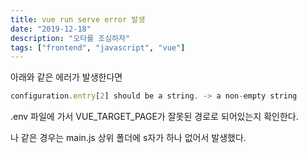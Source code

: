 ```yaml
---
title: vue run serve error 발생
date: "2019-12-18"
description: "오타를 조심하자"
tags: ["frontend", "javascript", "vue"]
---
```


아래와 같은 에러가 발생한다면

```javascript
configuration.entry[2] should be a string. -> a non-empty string
```

.env 파일에 가서 VUE_TARGET_PAGE가 잘못된 경로로 되어있는지 확인한다.

나 같은 경우는 main.js 상위 폴더에 s자가 하나 없어서 발생했다.
